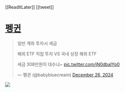 [[ReadItLater]] [[tweet]]

# [펭귄](https://twitter.com/babybluecream/status/1872275548472582495)

> 일반 계좌 투자시 세금  
>   
> 해외 ETF 직접 투자 VS 국내 상장 해외 ETF  
>   
> 세금 308만원이 대수냐~ [pic.twitter.com/jN0dbalYp0](https://t.co/jN0dbalYp0)
> 
> — 펭귄 (@babybluecream) [December 26, 2024](https://twitter.com/babybluecream/status/1872275548472582495?ref_src=twsrc%5Etfw)

![](https://i.imgur.com/ZEKIZPD.png)
